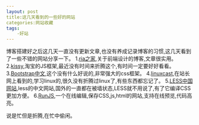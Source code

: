 ```yaml
---
layout: post
title:这几天看到的一些好的网站
categories:网站收藏
tags:
	-好站
---
```

博客搭建好之后这几天一直没有更新文章,也没有养成记录博客的习惯,这几天看到了一些不错的网站分享一下。
1.[ria之家](http://www.36ria.com/),关于前端设计的博客,文章很实用。
2.[kissy](http://docs.kissyui.com/),淘宝的JS框架,最近没有时间来折腾这个,有时间一定要好好看看。
3.[Bootstrap中文](http://wrongwaycn.github.com/bootstrap/docs/),这个没有什么好说的,非常强大的css框架。
4.[linuxcast](http://www.linuxcast.net/),在站长网上看到的,学习linux的,很久没有折腾过linux了,有些东西都忘记了。
5.[LESS中国网站](http://www.lesscss.net/),less的中文网站,国外的一直都在被墙状态,LESS就不用说了,有了它编译CSS更加方便。
6.[RunJS](http://runjs.cn/),一个在线编辑,保存CSS,js,html的网站,支持在线预览,代码高亮。

说是忙但是折腾,在忙中偷闲。

